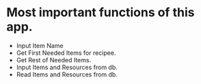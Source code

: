 # Most important functions of this app.

- Input Item Name
- Get First Needed Items for recipee.
- Get Rest of Needed Items.
- Input Items and Resources from db.
- Read Items and Resources from db.

